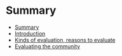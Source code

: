 # Summary

* [Summary](README.md)
* [Introduction](introduction.md)
* [Kinds of evaluation, reasons to evaluate](kinds.md)
* [Evaluating the community](community.md)


